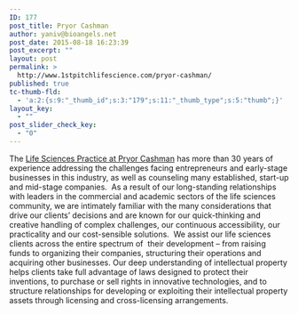 ```yaml
---
ID: 177
post_title: Pryor Cashman
author: yaniv@bioangels.net
post_date: 2015-08-18 16:23:39
post_excerpt: ""
layout: post
permalink: >
  http://www.1stpitchlifescience.com/pryor-cashman/
published: true
tc-thumb-fld:
  - 'a:2:{s:9:"_thumb_id";s:3:"179";s:11:"_thumb_type";s:5:"thumb";}'
layout_key:
  - ""
post_slider_check_key:
  - "0"
---
```

The <a href="http://www.pryorcashman.com/practices-78.html">Life Sciences Practice at Pryor Cashman</a> has more than 30 years of experience addressing the challenges facing entrepreneurs and early-stage businesses in this industry, as well as counseling many established, start-up and mid-stage companies.  As a result of our long-standing relationships with leaders in the commercial and academic sectors of the life sciences community, we are intimately familiar with the many considerations that drive our clients’ decisions and are known for our quick-thinking and creative handling of complex challenges, our continuous accessibility, our practicality and our cost-sensible solutions.  We assist our life sciences clients across the entire spectrum of  their development – from raising funds to organizing their companies, structuring their operations and acquiring other businesses. Our deep understanding of intellectual property helps clients take full advantage of laws designed to protect their inventions, to purchase or sell rights in innovative technologies, and to structure relationships for developing or exploiting their intellectual property assets through licensing and cross-licensing arrangements.